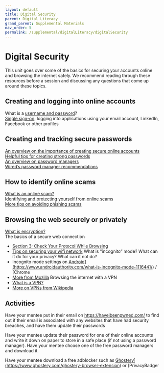 ```yaml
---
layout: default
title: Digital Security
parent: Digital Literacy
grand_parent: Supplemental Materials
nav_order: 5
permalink: /supplemental/digitalLiteracy/digitalSecurity
---
```


# Digital Security

This unit goes over some of the basics for securing your accounts online and browsing the internet safely. We recommend reading through these resources before a session and discussing any questions that come up around these topics.

## Creating and logging into online accounts

What is a <a href="https://techterms.com/definition/username#:~:text=A%20username%20is%20a%20name,someone%20on%20a%20computer%20system.&text=This%20username%2Fpassword%20combination%20is,enter%20your%20username%20and%20password" target="_blank">username and password</a>?<br>
<a href="https://searchsecurity.techtarget.com/definition/single-sign-on" target="_blank">Single sign-on</a>: logging into applications using your email account, LinkedIn, Facebook or other profiles

## Creating and tracking secure passwords

<a href="https://www.cnet.com/how-to/9-rules-for-strong-passwords-how-to-create-and-remember-your-login-credentials/" target="_blank">An overview on the importance of creating secure online accounts</a><br>
<a href="https://support.google.com/accounts/answer/32040?hl=en) (if you do not want to use a password manager" target="_blank">Helpful tips for creating strong passwords</a><br>
<a href="https://www.consumerreports.org/digital-security/everything-you-need-to-know-about-password-managers/) (if you do want to use a password manager" target="_blank">An overview on password managers</a><br>
<a href="https://www.wired.com/story/best-password-managers/) (free and paid options" target="_blank">Wired’s password manager recommendations</a><br>

## How to identify online scams

<a href="https://heimdalsecurity.com/blog/top-online-scams/" target="_blank">What is an online scam?</a><br>
<a href="https://www.scamwatch.gov.au/get-help/protect-yourself-from-scams#how-to-spot-a-fake" target="_blank">Identifying and protecting yourself from online scams</a><br>
<a href="https://www.consumer.ftc.gov/articles/how-recognize-and-avoid-phishing-scams" target="_blank">More tips on avoiding phishing scams</a>

## Browsing the web securely or privately

<a href="https://digitalguardian.com/blog/what-data-encryption" target="_blank">What is encryption?</a><br>
The basics of a secure web connection

- <a href="https://www.makeuseof.com/tag/3-ways-check-security-internet-connection/#:~:text=You%20can%20tell%20if%20a,you%20that%20it's%20using%20HTTPS." target="_blank">Section 3: Check Your Protocol While Browsing</a>
- <a href="https://www.netspotapp.com/how-to-change-wifi-name.html" target="_blank">Tips on securing your wifi network</a>
  What is “incognito” mode? What can it do for your privacy? What can it not do?
- Incognito mode settings on <a href="https://support.google.com/chrome/answer/7440301?co=GENIE.Platform%3DAndroid&hl=en" target="_blank">Android](https://www.androidauthority.com/what-is-incognito-mode-1116441/) / [Chrome</a>
- <a href="https://www.mozilla.org/en-US/firefox/browsers/incognito-browser/" target="_blank">More from Mozilla</a>
  Browsing the internet with a VPN
- <a href="https://www.howtogeek.com/133680/htg-explains-what-is-a-vpn/" target="_blank">What is a VPN?</a>
- <a href="https://en.wikipedia.org/wiki/Virtual_private_network" target="_blank">More on VPNs from Wikipedia</a>

## Activities

Have your mentee put in their email on <a href="https://haveibeenpwned.com/" target="_blank">https://haveibeenpwned.com/</a> to find out if their email is associated with any websites that have had security breaches, and have them update their passwords

Have your mentee update their password for one of their online accounts and write it down on paper to store in a safe place (if not using a password manager).
Have your mentee choose one of the free password managers and download it.

Have your mentee download a free adblocker such as <a href="https://privacybadger.org/" target="_blank">Ghostery](https://www.ghostery.com/ghostery-browser-extension) or [PrivacyBadger</a>

